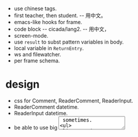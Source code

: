 - use chinese tags.
- first teacher, then student. -- 用中文。
- emacs-like hooks for frame.
- code block -- cicada/lang2. -- 用中文，
- screen-mode.
- use `result` to subst pattern variables in body.
- local variable in `ReturnEntry`.
- ws and filewatcher.
- per frame schema.
# design
- css for Comment, ReaderComment, ReaderInput.
- ReaderComment datetime.
- ReaderInput datetime.
- be able to use big <textarea> sometimes.
  - we need a **simple** solution.
- report on im products.
# little
- hand written xml lexer.
  - build xml Node from token by a stack machine.
# test
- use cypress to test control flow.
# error handling
- handle frame parsing error in a general way.
- [maybe] handle `Env.next` error.
# layout
- `Nav` for navigation -- table of contents, jump to chapters.
# content
- finish chapter 1
# 教学法调查报告。
- 考虑 little book 与所实现的语言之间的关系，
  little book 好像在于给每部分实现代码写测试用例。
  - 并且用到了某个解释范式。
# dialog & im-app ux
- make the dialog looks like im apps.
# canvas
- 涂抹果酱的地方给一个 canvas 画板。
# dialog gen
- 可以生成解释程序运行的对话（程序，参数 -- 对话）。
# for reader
- reader login.
- session to record reading progress.
- let reader answer first, then show the answer.
# menu
- left `status` button -- click for menu.
# export
- right `export` button.
- export new commented books.
# deploy
- fix heroku file.
